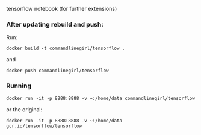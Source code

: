 tensorflow notebook (for further extensions)

### After updating rebuild and push:

Run:

`docker build -t commandlinegirl/tensorflow .`

and

`docker push commandlinegirl/tensorflow`

### Running

`docker run -it -p 8888:8888 -v ~:/home/data commandlinegirl/tensorflow`

or the original:

`docker run -it -p 8888:8888 -v ~:/home/data gcr.io/tensorflow/tensorflow`
